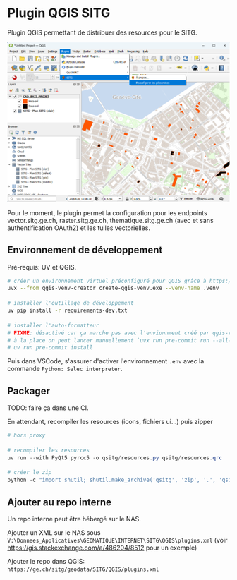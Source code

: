 # Plugin QGIS SITG

Plugin QGIS permettant de distribuer des resources pour le SITG.

![screenshot](screenshot.png)

Pour le moment, le plugin permet la configuration pour les endpoints vector.sitg.ge.ch, raster.sitg.ge.ch, thematique.sitg.ge.ch (avec et sans authentification OAuth2) et les tuiles vectorielles.

## Environnement de développement

Pré-requis: UV et QGIS.

```sh
# créer un environnement virtuel préconfiguré pour QGIS grâce à https://github.com/GispoCoding/qgis-venv-creator
uvx --from qgis-venv-creator create-qgis-venv.exe --venv-name .venv

# installer l'outillage de développement
uv pip install -r requirements-dev.txt

# installer l'auto-formatteur
# FIXME: désactivé car ça marche pas avec l'envionnment créé par qgis-venv-creator on dirait...
# à la place on peut lancer manuellement `uvx run pre-commit run --all-files`
# uv run pre-commit install
```

Puis dans VSCode, s'assurer d'activer l'environnement `.env` avec la commande `Python: Selec interpreter`.

## Packager

TODO: faire ça dans une CI.

En attendant, recompiler les resources (icons, fichiers ui...) puis zipper

```ps1
# hors proxy

# recompiler les resources
uv run --with PyQt5 pyrcc5 -o qsitg/resources.py qsitg/resources.qrc

# créer le zip
python -c "import shutil; shutil.make_archive('qsitg', 'zip', '.', 'qsitg')"
```

## Ajouter au repo interne

Un repo interne peut être hébergé sur le NAS.

Ajouter un XML sur le NAS sous
`V:\Donnees_Applicatives\GEOMATIQUE\INTERNET\SITG\QGIS\plugins.xml` (voir https://gis.stackexchange.com/a/486204/8512 pour un exemple)

Ajouter le repo dans QGIS:
`https://ge.ch/sitg/geodata/SITG/QGIS/plugins.xml`
